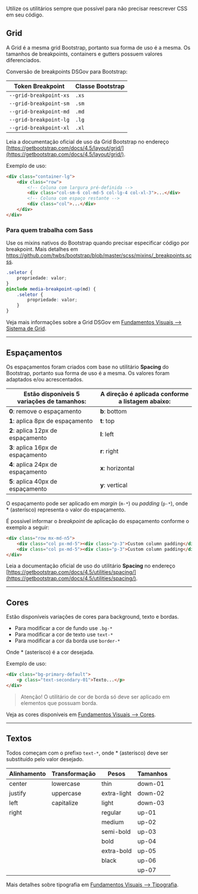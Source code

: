 Utilize os utilitários sempre que possível para não precisar reescrever CSS em seu código.

## Grid

A Grid é a mesma grid Bootstrap, portanto sua forma de uso é a mesma. Os tamanhos de breakpoints, containers e gutters possuem valores diferenciados.

Conversão de breakpoints DSGov para Bootstrap:

| Token Breakpoint       | Classe Bootstrap |
| ---------------------- | ---------------- |
| `--grid-breakpoint-xs` | `.xs`            |
| `--grid-breakpoint-sm` | `.sm`            |
| `--grid-breakpoint-md` | `.md`            |
| `--grid-breakpoint-lg` | `.lg`            |
| `--grid-breakpoint-xl` | `.xl`            |

Leia a documentação oficial de uso da Grid Bootstrap no endereço [https://getbootstrap.com/docs/4.5/layout/grid/](https://getbootstrap.com/docs/4.5/layout/grid/).

Exemplo de uso:

```html
<div class="container-lg">
    <div class="row">
        <!-- Coluna com largura pré-definida -->
        <div class="col-sm-6 col-md-5 col-lg-4 col-xl-3">...</div>
        <!-- Coluna com espaço restante -->
        <div class="col">...</div>
    </div>
</div>
```

### Para quem trabalha com Sass

Use os mixins nativos do Bootstrap quando precisar especificar código por breakpoint. Mais detalhes em <https://github.com/twbs/bootstrap/blob/master/scss/mixins/_breakpoints.scss>.

```scss
.seletor {
    propriedade: valor;
}
@include media-breakpoint-up(md) {
    .seletor {
        propriedade: valor;
    }
}
```

Veja mais informações sobre a Grid DSGov em [Fundamentos Visuais --> Sistema de Grid](ds/fundamentos-visuais/grid).

---

## Espaçamentos

Os espaçamentos foram criados com base no utilitário **Spacing** do Bootstrap, portanto sua forma de uso é a mesma. Os valores foram adaptados e/ou acrescentados.

| Estão disponíveis 5 variações de tamanhos: | A direção é aplicada conforme a listagem abaixo: |
| ------------------------------------------ | ------------------------------------------------ |
| **0**: remove o espaçamento                | **b**: bottom                                    |
| **1**: aplica 8px de espaçamento           | **t**: top                                       |
| **2**: aplica 12px de espaçamento          | **l**: left                                      |
| **3**: aplica 16px de espaçamento          | **r**: right                                     |
| **4**: aplica 24px de espaçamento          | **x**: horizontal                                |
| **5**: aplica 40px de espaçamento          | **y**: vertical                                  |

O espaçamento pode ser aplicado em _margin_ (`m-*`) ou _padding_ (`p-*`), onde \* (asterísco) representa o valor do espaçamento.

É possivel informar o _breakpoint_ de aplicação do espaçamento conforme o exemplo a seguir:

```html
<div class="row mx-md-n5">
    <div class="col px-md-5"><div class="p-3">Custom column padding</div></div>
    <div class="col px-md-5"><div class="p-3">Custom column padding</div></div>
</div>
```

Leia a documentação oficial de uso do utilitário **Spacing** no endereço [https://getbootstrap.com/docs/4.5/utilities/spacing/](https://getbootstrap.com/docs/4.5/utilities/spacing/).

---

## Cores

Estão disponíveis variações de cores para background, texto e bordas.

-   Para modificar a cor de fundo use `.bg-*`
-   Para modificar a cor de texto use `text-*`
-   Para modificar a cor da borda use `border-*`

Onde \* (asterísco) é a cor desejada.

Exemplo de uso:

```html
<div class="bg-primary-default">
    <p class="text-secondary-01">Texto...</p>
</div>
```

> Atenção! O utilitário de cor de borda só deve ser aplicado em elementos que possuam borda.

Veja as cores disponíveis em [Fundamentos Visuais --> Cores](ds/fundamentos-visuais/cores).

---

## Textos

Todos começam com o prefixo `text-*`, onde \* (asterísco) deve ser substituído pelo valor desejado.

| Alinhamento | Transformação | Pesos       | Tamanhos |
| ----------- | ------------- | ----------- | -------- |
| center      | lowercase     | thin        | down-01  |
| justify     | uppercase     | extra-light | down-02  |
| left        | capitalize    | light       | down-03  |
| right       |               | regular     | up-01    |
|             |               | medium      | up-02    |
|             |               | semi-bold   | up-03    |
|             |               | bold        | up-04    |
|             |               | extra-bold  | up-05    |
|             |               | black       | up-06    |
|             |               |             | up-07    |

Mais detalhes sobre tipografia em [Fundamentos Visuais --> Tipografia](ds/fundamentos-visuais/tipografia).
